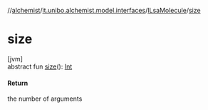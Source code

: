 //[alchemist](../../../index.md)/[it.unibo.alchemist.model.interfaces](../index.md)/[ILsaMolecule](index.md)/[size](size.md)

# size

[jvm]\
abstract fun [size](size.md)(): [Int](https://kotlinlang.org/api/latest/jvm/stdlib/kotlin/-int/index.html)

#### Return

the number of arguments
